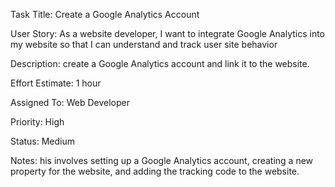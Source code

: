 Task Title: Create a Google Analytics Account

User Story: As a website developer, I want to integrate Google Analytics into my website so that I can understand and track
user site behavior

Description: create a Google Analytics account and link it to the website. 

Effort Estimate: 1 hour

Assigned To: Web Developer

Priority: High

Status: Medium

Notes: his involves setting up a Google Analytics account, creating a new property for the website, and adding the tracking
code to the website.